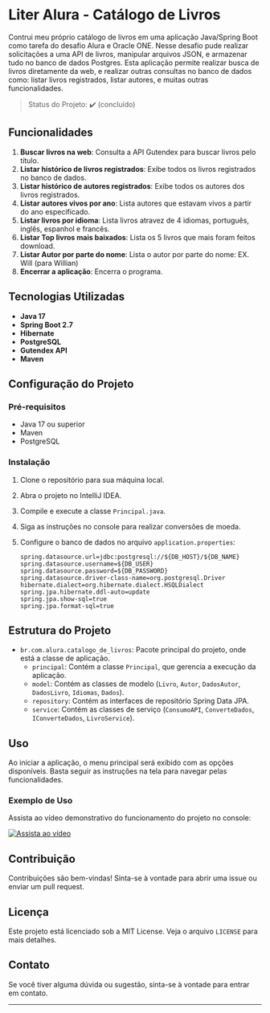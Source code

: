 # Liter Alura - Catálogo de Livros

Contrui meu próprio catálogo de livros em uma aplicação Java/Spring Boot como tarefa do desafio Alura e Oracle ONE.  Nesse desafio pude realizar solicitações a uma API de livros, manipular arquivos JSON, e armazenar tudo no banco de dados Postgres. Esta aplicação permite realizar busca de livros diretamente da web, e realizar outras consultas no banco de dados como: listar livros registrados, listar autores, e muitas outras funcionalidades.

> Status do Projeto: :heavy_check_mark: (concluído)

## Funcionalidades

1. **Buscar livros na web**: Consulta a API Gutendex para buscar livros pelo título.
2. **Listar histórico de livros registrados**: Exibe todos os livros registrados no banco de dados.
3. **Listar histórico de autores registrados**: Exibe todos os autores dos livros registrados.
4. **Listar autores vivos por ano**: Lista autores que estavam vivos a partir do ano especificado.
5. **Listar livros por idioma**: Lista livros atravez de 4 idiomas, português, inglês, espanhol e francês.
6. **Listar Top  livros mais baixados**: Lista os 5 livros que mais foram feitos download.
7. **Listar Autor por parte do nome**: Lista o autor por parte do nome: EX. Will (para Willian)
0. **Encerrar a aplicação**: Encerra o programa.

## Tecnologias Utilizadas

- **Java 17** 
- **Spring Boot 2.7**
- **Hibernate**
- **PostgreSQL**
- **Gutendex API**
- **Maven**

## Configuração do Projeto

### Pré-requisitos

- Java 17 ou superior
- Maven
- PostgreSQL

### Instalação

1. Clone o repositório para sua máquina local.
2. Abra o projeto no IntelliJ IDEA.
3. Compile e execute a classe `Principal.java`.
4. Siga as instruções no console para realizar conversões de moeda.

2. Configure o banco de dados no arquivo `application.properties`:
   ```properties
   spring.datasource.url=jdbc:postgresql://${DB_HOST}/${DB_NAME}
   spring.datasource.username=${DB_USER}
   spring.datasource.password=${DB_PASSWORD}
   spring.datasource.driver-class-name=org.postgresql.Driver
   hibernate.dialect=org.hibernate.dialect.HSQLDialect
   spring.jpa.hibernate.ddl-auto=update
   spring.jpa.show-sql=true
   spring.jpa.format-sql=true
   ```

## Estrutura do Projeto

- `br.com.alura.catalogo_de_livros`: Pacote principal do projeto, onde está a classe de aplicação.
  - `principal`: Contém a classe `Principal`, que gerencia a execução da aplicação.
  - `model`: Contém as classes de modelo (`Livro`, `Autor`, `DadosAutor`, `DadosLivro`, `Idiomas`, `Dados`).
  - `repository`: Contém as interfaces de repositório Spring Data JPA.
  - `service`: Contém as classes de serviço (`ConsumoAPI`, `ConverteDados`, `IConverteDados`, `LivroService`).

## Uso

Ao iniciar a aplicação, o menu principal será exibido com as opções disponíveis. Basta seguir as instruções na tela para navegar pelas funcionalidades.

### Exemplo de Uso

Assista ao vídeo demonstrativo do funcionamento do projeto no console:

[![Assista ao vídeo](https://img.youtube.com/vi/gmVSX8UTbCA/0.jpg)](https://youtu.be/gmVSX8UTbCA)

## Contribuição

Contribuições são bem-vindas! Sinta-se à vontade para abrir uma issue ou enviar um pull request.

## Licença

Este projeto está licenciado sob a MIT License. Veja o arquivo `LICENSE` para mais detalhes.

## Contato

Se você tiver alguma dúvida ou sugestão, sinta-se à vontade para entrar em contato.

---

